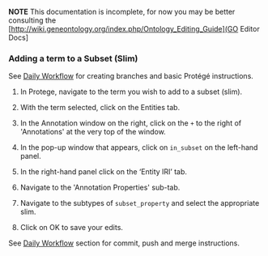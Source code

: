 **NOTE** This documentation is incomplete, for now you may be better consulting the [http://wiki.geneontology.org/index.php/Ontology_Editing_Guide](GO Editor Docs]

### Adding a term to a Subset (Slim)

See [Daily Workflow](http://ontology-development-kit.readthedocs.io/en/latest/index.html#daily-workflow) for creating branches and basic Protégé instructions. 

1. In Protege, navigate to the term you wish to add to a subset (slim).

2.	With the term selected, click on the Entities tab.

3.	In the Annotation window on the right, click on the ```+``` to the right of 'Annotations' at the very top of the window.

4.	In the pop-up window that appears, click on ```in_subset``` on the left-hand panel. 

5.	In the right-hand panel click on the ‘Entity IRI’ tab. 

6. Navigate to the 'Annotation Properties' sub-tab.

7.	Navigate to the subtypes of ```subset_property``` and select the appropriate slim.

8.	Click on OK to save your edits.

 
See [Daily Workflow](http://ontology-development-kit.readthedocs.io/en/latest/index.html#daily-workflow) section for commit, push and merge instructions. 
